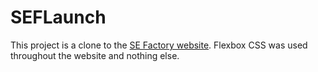 # SEFLaunch

This project is a clone to the [SE Factory website](https://www.sefactory.io/).
Flexbox CSS was used throughout the website and nothing else. 
